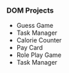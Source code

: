 ### DOM Projects

- Guess Game
- Task Manager
- Calorie Counter
- Pay Card
- Role Play Game
- Task Manager
